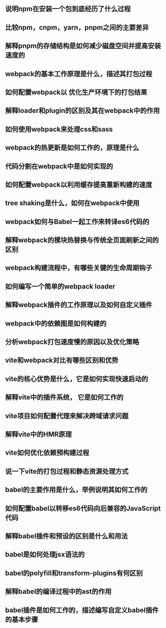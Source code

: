 ## 说明npm在安装一个包到底经历了什么过程



## 比较npm，cnpm，yarn，pnpm之间的主要差异



## 解释pnpm的存储结构是如何减少磁盘空间并提高安装速度的



## webpack的基本工作原理是什么，描述其打包过程



## 如何配置webpack以 优化生产环境下的打包结果



## 解释loader和plugin的区别及其在webpack中的作用



## 如何使用webpack来处理css和sass



## webpack的热更新是如何工作的，原理是什么



## 代码分割在webpack中是如何实现的



## 如何配置webpack以利用缓存提高重新构建的速度



## tree shaking是什么，如何在webpack中使用



## webpack如何与Babel一起工作来转译es6代码的



## 解释webpack的模块热替换与传统全页面刷新之间的区别



## webpack构建流程中，有哪些关键的生命周期钩子



## 如何编写一个简单的webpack loader



## 解释webpack插件的工作原理以及如何自定义插件



## webpack中的依赖图是如何构建的



## 分析webpack打包速度慢的原因以及优化策略



## vite和webpack对比有哪些区别和优势



## vite的核心优势是什么，它是如何实现快速启动的



## 解释vite中的插件系统， 它是如何工作的



## vite项目如何配置代理来解决跨域请求问题



## 解释vite中的HMR原理



## vite如何优化依赖预构建过程



## 说一下vite的打包过程和静态资源处理方式



## babel的主要作用是什么，举例说明其如何工作的



## 如何配置babel以转移es6代码向后兼容的JavaScript代码



## 解释babel插件和预设的区别是什么和用法



## babel是如何处理jsx语法的



## babel的polyfill和transform-plugins有何区别



## 解释babel的编译过程中的ast的作用



## babel插件是如何工作的，描述编写自定义babel插件的基本步骤



